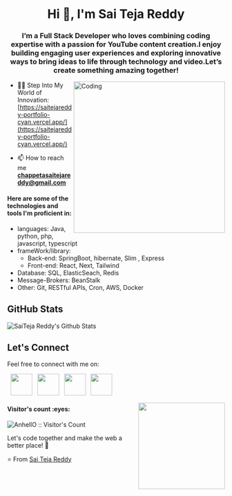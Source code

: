 <!--
[![MasterHead](https://user-images.githubusercontent.com/80781196/190216139-7697aa5a-c9a0-4bd6-80bf-3aca76a2e1c8.gif)]()
-->
<h1 align="center">Hi 👋, I'm Sai Teja Reddy</h1>
<h3 align="center">I’m a Full Stack Developer who loves combining coding expertise with a passion for YouTube content creation.I enjoy building engaging user experiences and exploring innovative ways to bring ideas to life through technology and video.Let’s create something amazing together!</h3>
<img align="right" alt="Coding" width="350" src=https://r2.erweima.ai/imgcompressed/img/compressed_ebfa79274782c7e55c16cc17b58831e5.webp>

- 👨‍💻 Step Into My World of Innovation: [https://saitejareddy-portfolio-cyan.vercel.app/](https://saitejareddy-portfolio-cyan.vercel.app/)

- 📫 How to reach me **chappetasaitejareddy@gmail.com**

<h4>Here are some of the technologies and tools I'm proficient in:</h4>

- languages: Java, python, php, javascript, typescript
- frameWork/library:
  - Back-end: SpringBoot, hibernate, Slim , Express
  - Front-end: React, Next, Tailwind
- Database: SQL, ElasticSeach, Redis
- Message-Brokers: BeanStalk
- Other: Git, RESTful APIs, Cron, AWS, Docker


## GitHub Stats

<img align="center" src="https://github-readme-stats.vercel.app/api?username=mintureddy25&count_private=true&show_icons=true&line_height=20&title_color=7A7ADB&icon_color=2234AE&text_color=D3D3D3&bg_color=0,000000,130F40" alt="SaiTeja Reddy's Github Stats">

## Let's Connect

Feel free to connect with me on:

<p align="left">
&nbsp; <a href="https://twitter.com/saiteja_reddy25" target="_blank" rel="noopener noreferrer"><img src="https://img.icons8.com/plasticine/100/000000/twitter.png" width="50" /></a>  
&nbsp; <a href="https://www.instagram.com/mintuu_25/" target="_blank" rel="noopener noreferrer"><img src="https://img.icons8.com/plasticine/100/000000/instagram-new.png" width="50" /></a>  
&nbsp; <a href="https://www.linkedin.com/in/sai-teja-reddy-chappeta-158a3021b/" target="_blank" rel="noopener noreferrer"><img src="https://img.icons8.com/plasticine/100/000000/linkedin.png" width="50" /></a>
&nbsp; <a href="mailto:chappetasaitejareddy@gmail.com" target="_blank" rel="noopener noreferrer"><img src="https://img.icons8.com/plasticine/100/000000/gmail.png"  width="50" /></a>
</p>



<img align="right" src="https://media.giphy.com/media/jRf5fsn8G6YaogAWxn/giphy.gif" width="200" height="200"/>

<h4 align="left">Visitor's count :eyes:</h4>

<p align="left"><img src="https://profile-counter.glitch.me/{mintureddy25}/count.svg" alt="AnhellO :: Visitor's Count" /></p>

Let's code together and make the web a better place! 🚀

⭐️ From [Sai Teja Reddy](https://github.com/mintureddy25)
